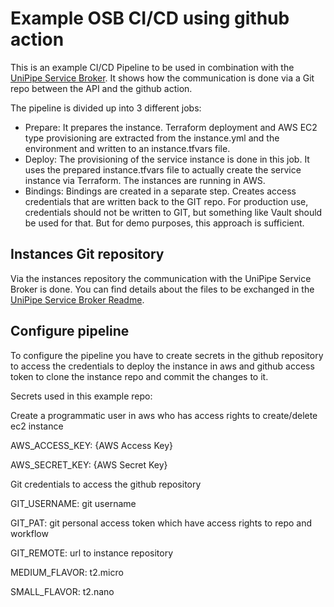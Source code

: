 # Example OSB CI/CD using github action 
This is an example CI/CD Pipeline to be used in combination with the [UniPipe Service Broker](https://github.com/meshcloud/unipipe-service-broker). It shows
how the communication is done via a Git repo between the API and the github action.

The pipeline is divided up into 3 different jobs:

- Prepare: It prepares the instance. Terraform deployment and AWS EC2 type provisioning are extracted from the instance.yml and the environment and written to an instance.tfvars file.
- Deploy: The provisioning of the service instance is done in this job. It uses the prepared instance.tfvars file to actually create the service instance via Terraform. The instances are running in AWS.
- Bindings: Bindings are created in a separate step. Creates access credentials that are written back to the GIT repo. For production use, credentials should not be written to GIT, but something like Vault should be used for that. But for demo purposes, this approach is sufficient.

## Instances Git repository
Via the instances repository the communication with the UniPipe Service Broker is done. You can find details about the files to be exchanged in the [UniPipe Service Broker Readme](https://github.com/meshcloud/unipipe-service-broker).

## Configure pipeline
To configure the pipeline you have to create secrets in the github repository to access the credentials to deploy the instance in aws and github access token to clone the instance repo and commit the changes to it.

Secrets used in this example repo:

Create a programmatic user in aws who has access rights to create/delete ec2 instance

AWS_ACCESS_KEY: {AWS Access Key}

AWS_SECRET_KEY: {AWS Secret Key}

Git credentials to access the github repository

GIT_USERNAME: git username

GIT_PAT: git personal access token which have access rights to repo and workflow 

GIT_REMOTE: url to instance repository

MEDIUM_FLAVOR: t2.micro 

SMALL_FLAVOR: t2.nano
